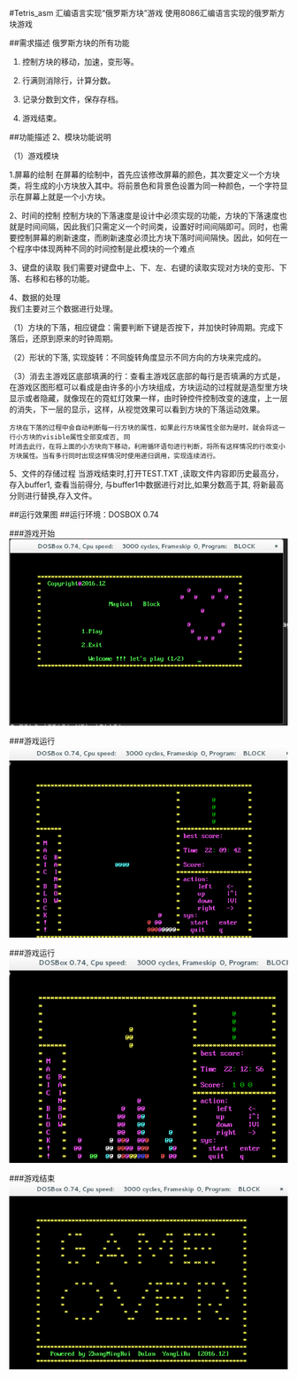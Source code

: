 #Tetris_asm
汇编语言实现“俄罗斯方块”游戏
使用8086汇编语言实现的俄罗斯方块游戏

##需求描述
俄罗斯方块的所有功能

1. 控制方块的移动，加速，变形等。

2. 行满则消除行，计算分数。

3. 记录分数到文件，保存存档。

4. 游戏结束。


##功能描述
2、模块功能说明

（1）游戏模块

1.屏幕的绘制
在屏幕的绘制中，首先应该修改屏幕的颜色，其次要定义一个方块类，将生成的小方块放入其中。将前景色和背景色设置为同一种颜色，一个字符显示在屏幕上就是一个小方块。

2、时间的控制
控制方块的下落速度是设计中必须实现的功能，方块的下落速度也就是时间间隔，因此我们只需定义一个时间类，设置好时间间隔即可。同时，也需要控制屏幕的刷新速度，而刷新速度必须比方块下落时间间隔快。因此，如何在一个程序中体现两种不同的时间控制是此模块的一个难点

3、键盘的读取
我们需要对键盘中上、下、左、右键的读取实现对方块的变形、下落、右移和右移的功能。

4、数据的处理   
我们主要对三个数据进行处理。  

（1）方块的下落，相应键盘：需要判断下键是否按下，并加快时钟周期。完成下落后，还原到原来的时钟周期。

（2）形状的下落, 实现旋转：不同旋转角度显示不同方向的方块来完成的。

（3）消去主游戏区底部填满的行：查看主游戏区底部的每行是否填满的方式是，在游戏区图形框可以看成是由许多的小方块组成，方块运动的过程就是造型里方块显示或者隐藏，就像现在的霓虹灯效果一样，由时钟控件控制改变的速度，上一层的消失，下一层的显示，这样，从视觉效果可以看到方块的下落运动效果。
	
	方块在下落的过程中会自动判断每一行方块的属性，如果此行方块属性全部为是时，就会将这一行小方块的visible属性全部变成否, 同
	时消去此行，在将上面的小方块向下移动，利用循环语句进行判断，将所有这样情况的行改变小方块属性。当有多行同时出现这样情况时使用递归调用，实现连续消行。

5、文件的存储过程
 		当游戏结束时,打开TEST.TXT ,读取文件内容即历史最高分，存入buffer1, 查看当前得分, 与buffer1中数据进行对比,如果分数高于其,	将新最高分则进行替换,存入文件。
 		
##运行效果图
##运行环境：DOSBOX 0.74


###游戏开始
![开始](start.png)

###游戏运行
![运行](proc.png)

###游戏运行
![得分](getscore.png)

###游戏结束
![结束](end.png)
